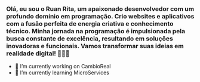 ### Olá, eu sou o Ruan Rita, um apaixonado desenvolvedor com um profundo domínio em programação. Crio websites e aplicativos com a fusão perfeita de energia criativa e conhecimento técnico. Minha jornada na programação é impulsionada pela busca constante de excelência, resultando em soluções inovadoras e funcionais. Vamos transformar suas ideias em realidade digital! 👋👋👋

- 🔭 I’m currently working on CambioReal
- 🌱 I’m currently learning MicroServices
<!--
**Ruan-Rita/Ruan-Rita** is a ✨ _special_ ✨ repository because its `README.md` (this file) appears on your GitHub profile.

Here are some ideas to get you started:

- 🔭 I’m currently working on ...
- 🌱 I’m currently learning ...
- 👯 I’m looking to collaborate on ...
- 🤔 I’m looking for help with ...
- 💬 Ask me about ...
- 📫 How to reach me: ...
- 😄 Pronouns: ...
- ⚡ Fun fact: ...
-->
